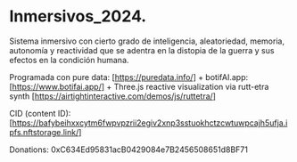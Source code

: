 # Inmersivos_2024.
Sistema inmersivo con cierto grado de inteligencia, aleatoriedad, memoria, autonomía y reactividad que se adentra en la distopia de la guerra y sus efectos en la condición humana.

Programada con pure data: [https://puredata.info/] + botifAI.app: [https://www.botifai.app/] + Three.js reactive visualization via rutt-etra synth [https://airtightinteractive.com/demos/js/ruttetra/]

CID (content ID): [https://bafybeihxxcytm6fwpvpzrii2egiv2xnp3sstuokhctzcwtuwpcajh5ufja.ipfs.nftstorage.link/]

Donations: 0xC634Ed95831acB0429084e7B2456508651d8BF71
